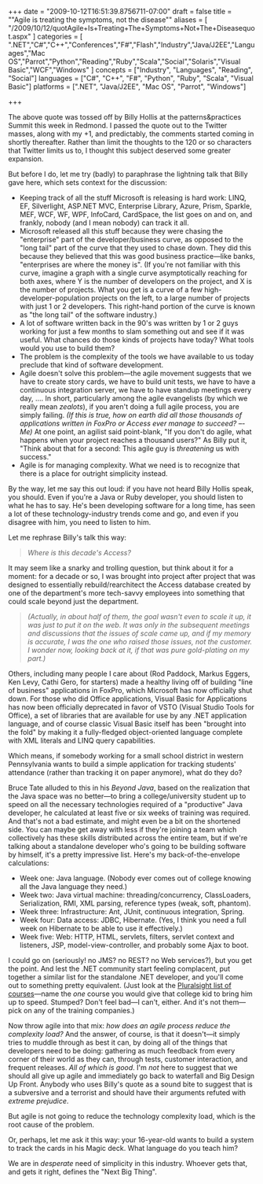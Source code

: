 +++
date = "2009-10-12T16:51:39.8756711-07:00"
draft = false
title = "\"Agile is treating the symptoms, not the disease\""
aliases = [
	"/2009/10/12/quotAgile+Is+Treating+The+Symptoms+Not+The+Diseasequot.aspx"
]
categories = [
	".NET","C#","C++","Conferences","F#","Flash","Industry","Java/J2EE","Languages","Mac OS","Parrot","Python","Reading","Ruby","Scala","Social","Solaris","Visual Basic","WCF","Windows"
]
concepts = ["Industry", "Languages", "Reading", "Social"]
languages = ["C#", "C++", "F#", "Python", "Ruby", "Scala", "Visual Basic"]
platforms = [".NET", "Java/J2EE", "Mac OS", "Parrot", "Windows"]
 
+++
<p>The above quote was tossed off by Billy Hollis at the patterns&amp;practices Summit this week in Redmond. I passed the quote out to the Twitter masses, along with my +1, and predictably, the comments started coming in shortly thereafter. Rather than limit the thoughts to the 120 or so characters that Twitter limits us to, I thought this subject deserved some greater expansion.</p>  <p>But before I do, let me try (badly) to paraphrase the lightning talk that Billy gave here, which sets context for the discussion:</p>  <ul>   <li>Keeping track of all the stuff Microsoft is releasing is hard work: LINQ, EF, Silverlight, ASP.NET MVC, Enterprise Library, Azure, Prism, Sparkle, MEF, WCF, WF, WPF, InfoCard, CardSpace, the list goes on and on, and frankly, nobody (and I mean nobody) can track it all.</li>    <li>Microsoft released all this stuff because they were chasing the &quot;enterprise&quot; part of the developer/business curve, as opposed to the &quot;long tail&quot; part of the curve that they used to chase down. They did this because they believed that this was good business practice—like banks, &quot;enterprises are where the money is&quot;. (If you're not familiar with this curve, imagine a graph with a single curve asymptotically reaching for both axes, where Y is the number of developers on the project, and X is the number of projects. What you get is a curve of a few high-developer-population projects on the left, to a large number of projects with just 1 or 2 developers. This right-hand portion of the curve is known as &quot;the long tail&quot; of the software industry.)</li>    <li>A lot of software written back in the 90's was written by 1 or 2 guys working for just a few months to slam something out and see if it was useful. What chances do those kinds of projects have today? What tools would you use to build them?</li>    <li>The problem is the complexity of the tools we have available to us today preclude that kind of software development.</li>    <li>Agile doesn't solve this problem—the agile movement suggests that we have to create story cards, we have to build unit tests, we have to have a continuous integration server, we have to have standup meetings every day, .... In short, particularly among the agile evangelists (by which we really mean <em>zealots</em>), if you aren't doing a full agile process, you are simply failing. <em>(If this is true, how on earth did all those thousands of applications written in FoxPro or Access ever manage to succeed? –-Me)</em> At one point, an agilist said point-blank, &quot;If you don't do agile, what happens when your project reaches a thousand users?&quot; As Billy put it, &quot;Think about that for a second: This agile guy is <em>threatening</em> us with success.&quot;</li>    <li>Agile is for managing complexity. What we need is to recognize that there is a place for outright simplicity instead.</li> </ul>  <p>By the way, let me say this out loud: if you have not heard Billy Hollis speak, you should. Even if you're a Java or Ruby developer, you should listen to what he has to say. He's been developing software for a long time, has seen a lot of these technology-industry trends come and go, and even if you disagree with him, you need to listen to him.</p>  <p>Let me rephrase Billy's talk this way:</p>  <blockquote>   <p><em>Where is this decade's Access?</em></p> </blockquote>  <p>It may seem like a snarky and trolling question, but think about it for a moment: for a decade or so, I was brought into project after project that was designed to essentially rebuild/rearchitect the Access database created by one of the department's more tech-savvy employees into something that could scale beyond just the department. </p>  <blockquote>   <p><em>(Actually, in about half of them, the goal wasn't even to scale it up, it was just to put it on the web. It was only in the subsequent meetings and discussions that the issues of scale came up, and if my memory is accurate, I was the one who raised those issues, not the customer. I wonder now, looking back at it, if that was pure gold-plating on my part.)</em></p> </blockquote>  <p>Others, including many people I care about (Rod Paddock, Markus Eggers, Ken Levy, Cathi Gero, for starters) made a healthy living off of building &quot;line of business&quot; applications in FoxPro, which Microsoft has now officially shut down. For those who did Office applications, Visual Basic for Applications has now been officially deprecated in favor of VSTO (Visual Studio Tools for Office), a set of libraries that are available for use by any .NET application language, and of course classic Visual Basic itself has been &quot;brought into the fold&quot; by making it a fully-fledged object-oriented language complete with XML literals and LINQ query capabilities.</p>  <p>Which means, if somebody working for a small school district in western Pennsylvania wants to build a simple application for tracking students' attendance (rather than tracking it on paper anymore), what do they do?</p>  <p>Bruce Tate alluded to this in his <em>Beyond Java</em>, based on the realization that the Java space was no better—to bring a college/university student up to speed on all the necessary technologies required of a &quot;productive&quot; Java developer, he calculated at least five or six weeks of training was required. And that's not a bad estimate, and might even be a bit on the shortened side. You can maybe get away with less if they're joining a team which collectively has these skills distributed across the entire team, but if we're talking about a standalone developer who's going to be building software by himself, it's a pretty impressive list. Here's my back-of-the-envelope calculations:</p>  <ul>   <li>Week one: Java language. (Nobody ever comes out of college knowing all the Java language they need.)</li>    <li>Week two: Java virtual machine: threading/concurrency, ClassLoaders, Serialization, RMI, XML parsing, reference types (weak, soft, phantom).</li>    <li>Week three: Infrastructure: Ant, JUnit, continuous integration, Spring.</li>    <li>Week four: Data access: JDBC, Hibernate. (Yes, I think you need a full week on Hibernate to be able to use it effectively.)</li>    <li>Week five: Web: HTTP, HTML, servlets, filters, servlet context and listeners, JSP, model-view-controller, and probably some Ajax to boot.</li> </ul>  <p>I could go on (seriously! no JMS? no REST? no Web services?), but you get the point. And lest the .NET community start feeling complacent, put together a similar list for the standalone .NET developer, and you'll come out to something pretty equivalent. (Just look at the <a href="http://www.pluralsight.com/main/ilt/Courses.aspx" target="_blank">Pluralsight list of courses</a>—name the <em>one</em> course you would give that college kid to bring him up to speed. Stumped? Don't feel bad—I can't, either. And it's not them—pick on any of the training companies.)</p>  <p>Now throw agile into that mix: <em>how does an agile process reduce the complexity load?</em> And the answer, of course, is that it doesn't—it simply tries to muddle through as best it can, by doing all of the things that developers need to be doing: gathering as much feedback from every corner of their world as they can, through tests, customer interaction, and frequent releases. <em>All of which is good</em>. I'm <em>not</em> here to suggest that we should all give up agile and immediately go back to waterfall and Big Design Up Front. Anybody who uses Billy's quote as a sound bite to suggest that is a subversive and a terrorist and should have their arguments refuted with <em>extreme prejudice</em>.</p>  <p>But agile is not going to reduce the technology complexity load, which is the root cause of the problem.</p>  <p>Or, perhaps, let me ask it this way: your 16-year-old wants to build a system to track the cards in his Magic deck. What language do you teach him?</p>  <p>We are in <em>desperate</em> need of simplicity in this industry. Whoever gets that, and gets it right, defines the &quot;Next Big Thing&quot;.</p>
 
